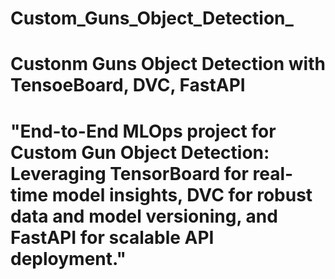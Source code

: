 # Custom_Guns_Object_Detection_

# Custonm Guns Object Detection with TensoeBoard, DVC, FastAPI

# "End-to-End MLOps project for Custom Gun Object Detection: Leveraging TensorBoard for real-time model insights, DVC for robust data and model versioning, and FastAPI for scalable API deployment."
